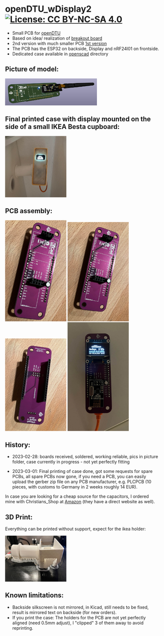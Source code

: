# openDTU_wDisplay2 [![License: CC BY-NC-SA 4.0](https://img.shields.io/badge/License-CC%20BY--NC--SA%204.0-lightgrey.svg)](https://creativecommons.org/licenses/by-nc-sa/4.0/)

* Small PCB for [openDTU](https://github.com/tbnobody/OpenDTU)
* Based on idea/ realization of [breakout board](https://github.com/dokuhn/openDTU-BreakoutBoard)
* 2nd version with much smaller PCB [1st version](https://github.com/SteffMUC/openDTU_wDisplay)
* The PCB has the ESP32 on backside, Display and nRF24l01 on frontside.
* Dedicated case available in [openscad](https://github.com/SteffMUC/openDTU_wDisplay2/tree/main/openscad) directory

## Picture of model:
<p float="left">
  <img src="kicad_board3d.jpg" alt="Board Model" width="300"/>
</p>

## Final printed case with display mounted on the side of a small IKEA Besta cupboard:
<p float="left">
  <img src="pics/IMG_0781.jpg" alt="Final assembly" width="200"/>
</p>

## PCB assembly:
<p float="left">
  <img src="pics/IMG_0747.jpeg" alt="PCB" width="200"/>
  <img src="pics/IMG_0748.jpeg" alt="PCB" width="200"/>
  <img src="pics/IMG_0749.jpeg" alt="PCB" width="200"/>
  <img src="pics/IMG_0750.jpeg" alt="PCB" width="200"/>
</p>



## History:

* 2023-02-28: boards received, soldered, working reliable, pics in picture folder, case currently in progress - not yet perfectly fitting 

* 2023-03-01: Final printing of case done, got some requests for spare PCBs, all spare PCBs now gone, if you need a PCB, you can easily upload the gerber zip file on any PCB manufacturer, e.g. PLCPCB (10 pieces, with customs to Germany in 2 weeks roughly 14 EUR).

In case you are looking for a cheap source for the capacitors, I ordered mine with Christians_Shop at [Amazon](https://www.amazon.de/gp/product/B01MTSDA58/ref=ppx_yo_dt_b_search_asin_title?ie=UTF8&psc=1) (they have a direct website as well).


## 3D Print:
Everything can be printed without support, expect for the ikea holder:
<p float="left">
  <img src="pics/IMG_0780.jpg" alt="Ikea holder with support structure" width="200"/>
</p>

## Known limitations: 
* Backside silkscreen is not mirrored, in Kicad, still needs to be fixed, result is mirrored text on backside (for new orders).
* If you print the case: The holders for the PCB are not yet perfectly aligned (need 0.5mm adjust), I "clipped" 3 of them away to avoid reprinting.








 
